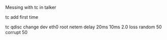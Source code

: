 

Messing with tc in talker

tc add first time

tc qdisc change dev eth0 root netem delay 20ms 10ms 2.0 loss random 50 corrupt 50